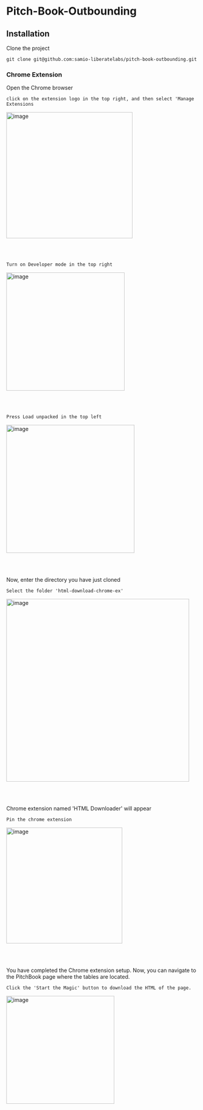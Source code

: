 # Pitch-Book-Outbounding

## Installation

Clone the project
```
git clone git@github.com:samio-liberatelabs/pitch-book-outbounding.git
```

### Chrome Extension

Open the Chrome browser
```
click on the extension logo in the top right, and then select 'Manage Extensions
```
<img width="332" alt="image" src="https://github.com/samio-liberatelabs/pitch-book-outbounding/assets/137029249/6974594c-b3a3-45ef-ac79-e0b792b8bd28">


<br><br>

```
Turn on Developer mode in the top right
```
<img width="311" alt="image" src="https://github.com/samio-liberatelabs/pitch-book-outbounding/assets/137029249/d52f87e2-e34c-4b5f-93d8-cecf0ce39fa1">

<br><br>

```
Press Load unpacked in the top left
```
<img width="337" alt="image" src="https://github.com/samio-liberatelabs/pitch-book-outbounding/assets/137029249/e794681b-5767-4b72-a298-c91fade40ff1">

<br><br>

Now, enter the directory you have just cloned
```
Select the folder 'html-download-chrome-ex'
```
<img width="481" alt="image" src="https://github.com/samio-liberatelabs/pitch-book-outbounding/assets/137029249/1ea07aa5-e145-44bd-8eee-244d98d7d627">


<br><br>

Chrome extension named 'HTML Downloader' will appear
```
Pin the chrome extension
```
<img width="305" alt="image" src="https://github.com/samio-liberatelabs/pitch-book-outbounding/assets/137029249/17fa54bd-1421-4249-8a70-4d4d60326dbf">


<br><br>

You have completed the Chrome extension setup. Now, you can navigate to the PitchBook page where the tables are located.
```
Click the 'Start the Magic' button to download the HTML of the page.
```
<img width="284" alt="image" src="https://github.com/samio-liberatelabs/pitch-book-outbounding/assets/137029249/56a8a78e-d0c2-4ac3-8566-5ac491fcae58">












